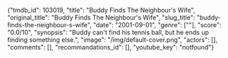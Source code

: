 {"tmdb_id": 103019, "title": "Buddy Finds The Neighbour's Wife", "original_title": "Buddy Finds The Neighbour's Wife", "slug_title": "buddy-finds-the-neighbour-s-wife", "date": "2001-09-01", "genre": [""], "score": "0.0/10", "synopsis": "Buddy can't find his tennis ball, but he ends up finding something else.", "image": "/img/default-cover.png", "actors": [], "comments": [], "recommandations_id": [], "youtube_key": "notfound"}